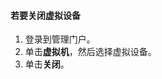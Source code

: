 #### <a name="to-shut-down-a-virtual-device"></a>若要关闭虚拟设备
1. 登录到管理门户。
2. 单击**虚拟机**，然后选择虚拟设备。
3. 单击**关闭**。


